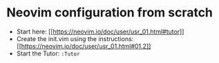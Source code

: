 # Neovim configuration from scratch

- Start here: [[https://neovim.io/doc/user/usr_01.html#tutor]]
- Create the init.vim using the instructions: [[https://neovim.io/doc/user/usr_01.html#01.2]]
- Start the Tutor: ```:Tutor```
